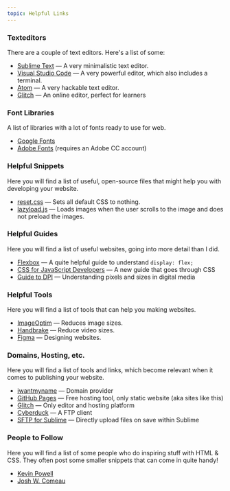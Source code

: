 ```yaml
---
topic: Helpful Links
---
```


### Texteditors

There are a couple of text editors. Here's a list of some:

- [Sublime Text](https://www.sublimetext.com/) — A very minimalistic text editor.
- [Visual Studio Code](https://code.visualstudio.com/) — A very powerful editor, which also includes a terminal.
- [Atom](https://atom.io/) — A very hackable text editor.
- [Glitch](https://glitch.com/) — An online editor, perfect for learners 

### Font Libraries

A list of libraries with a lot of fonts ready to use for web.

- [Google Fonts](https://fonts.google.com/)
- [Adobe Fonts](https://fonts.adobe.com/) (requires an Adobe CC account)

### Helpful Snippets

Here you will find a list of useful, open-source files that might help you with developing your website.

- [reset.css](https://gist.github.com/DavidWells/18e73022e723037a50d6) — Sets all default CSS to nothing.
- [lazyload.js](https://github.com/verlok/vanilla-lazyload) — Loads images when the user scrolls to the image and does not preload the images.

### Helpful Guides

Here you will find a list of useful websites, going into more detail than I did.

- [Flexbox](https://css-tricks.com/snippets/css/a-guide-to-flexbox/) — A quite helpful guide to understand `display: flex;`
- [CSS for JavaScript Developers](https://css-for-js.dev/) — A new guide that goes through CSS
- [Guide to DPI](https://www.sebastien-gabriel.com/designers-guide-to-dpi/) — Understanding pixels and sizes in digital media

### Helpful Tools

Here you will find a list of tools that can help you making websites.

- [ImageOptim](https://imageoptim.com/) — Reduces image sizes.
- [Handbrake](https://handbrake.fr/) — Reduce video sizes.
- [Figma](https://figma.com/) — Designing websites.

### Domains, Hosting, etc.

Here you will find a list of tools and links, which become relevant when it comes to publishing your website.

- [iwantmyname](https://iwantmyname.com/) — Domain provider
- [GitHub Pages](https://pages.github.com/) — Free hosting tool, only static website (aka sites like this)
- [Glitch](https://glitch.com/) — Only editor and hosting platform
- [Cyberduck](https://cyberduck.io/) — A FTP client
- [SFTP for Sublime](https://codexns.io/products/sftp_for_sublime) — Directly upload files on save within Sublime

<!--

|What|Domain|Hosting|
|-----|------|-------|
|[iwantmyname](https://iwantmyname.com/)| × ||
|[GitHub Pages](https://pages.github.com/)|  | × |
|[Glitch](https://glitch.com/)|  | × |

-->

### People to Follow

Here you will find a list of some people who do inspiring stuff with HTML & CSS. They often post some smaller snippets that can come in quite handy!

- [Kevin Powell](https://twitter.com/kevinjpowell)
- [Josh W. Comeau](https://twitter.com/joshwcomeau)
